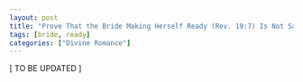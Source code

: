 ```yaml
---
layout: post
title: "Prove That the Bride Making Herself Ready (Rev. 19:7) Is Not Saving More People"
tags: [bride, ready]
categories: ["Divine Romance"]
---
```


\[ TO BE UPDATED \]

<!-- Prove that this statement is about quality not quantity -->

